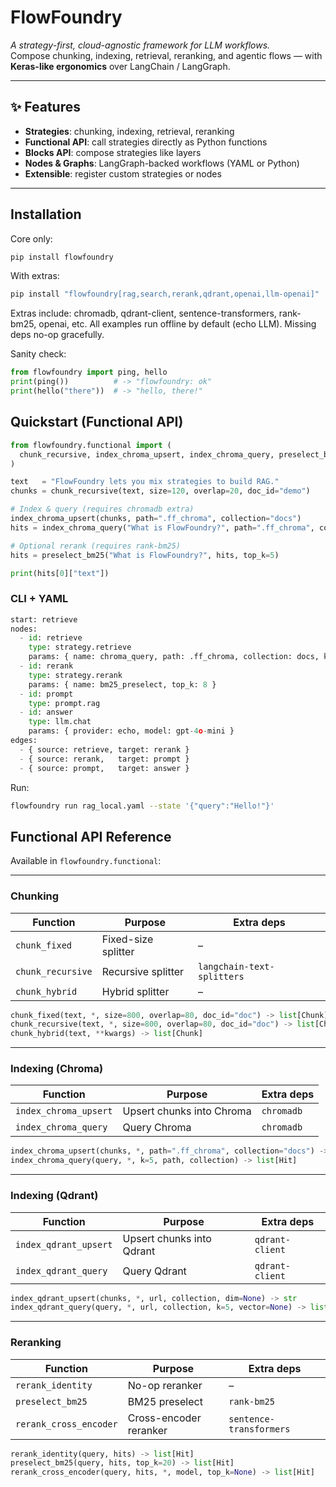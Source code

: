 # FlowFoundry

*A strategy-first, cloud-agnostic framework for LLM workflows.*  
Compose chunking, indexing, retrieval, reranking, and agentic flows — with **Keras-like ergonomics** over LangChain / LangGraph.

---

## ✨ Features

- **Strategies**: chunking, indexing, retrieval, reranking  
- **Functional API**: call strategies directly as Python functions  
- **Blocks API**: compose strategies like layers  
- **Nodes & Graphs**: LangGraph-backed workflows (YAML or Python)  
- **Extensible**: register custom strategies or nodes  

---

## Installation

Core only:

```bash
pip install flowfoundry
```

With extras:
```bash
pip install "flowfoundry[rag,search,rerank,qdrant,openai,llm-openai]"
```

Extras include: chromadb, qdrant-client, sentence-transformers, rank-bm25, openai, etc.
All examples run offline by default (echo LLM). Missing deps no-op gracefully.

Sanity check:
```python
from flowfoundry import ping, hello
print(ping())          # -> "flowfoundry: ok"
print(hello("there"))  # -> "hello, there!"
```

## Quickstart (Functional API)

```python
from flowfoundry.functional import (
  chunk_recursive, index_chroma_upsert, index_chroma_query, preselect_bm25
)

text   = "FlowFoundry lets you mix strategies to build RAG."
chunks = chunk_recursive(text, size=120, overlap=20, doc_id="demo")

# Index & query (requires chromadb extra)
index_chroma_upsert(chunks, path=".ff_chroma", collection="docs")
hits = index_chroma_query("What is FlowFoundry?", path=".ff_chroma", collection="docs", k=8)

# Optional rerank (requires rank-bm25)
hits = preselect_bm25("What is FlowFoundry?", hits, top_k=5)

print(hits[0]["text"])
```

### CLI + YAML

```python
start: retrieve
nodes:
  - id: retrieve
    type: strategy.retrieve
    params: { name: chroma_query, path: .ff_chroma, collection: docs, k: 8 }
  - id: rerank
    type: strategy.rerank
    params: { name: bm25_preselect, top_k: 8 }
  - id: prompt
    type: prompt.rag
  - id: answer
    type: llm.chat
    params: { provider: echo, model: gpt-4o-mini }
edges:
  - { source: retrieve, target: rerank }
  - { source: rerank,   target: prompt }
  - { source: prompt,   target: answer }
```

Run:
```bash
flowfoundry run rag_local.yaml --state '{"query":"Hello!"}'
```

## Functional API Reference

Available in `flowfoundry.functional`:

---

### Chunking

| Function          | Purpose              | Extra deps |
|-------------------|----------------------|------------|
| `chunk_fixed`     | Fixed-size splitter  | –          |
| `chunk_recursive` | Recursive splitter   | `langchain-text-splitters` |
| `chunk_hybrid`    | Hybrid splitter      | –          |

```python
chunk_fixed(text, *, size=800, overlap=80, doc_id="doc") -> list[Chunk]
chunk_recursive(text, *, size=800, overlap=80, doc_id="doc") -> list[Chunk]
chunk_hybrid(text, **kwargs) -> list[Chunk]
```

---

### Indexing (Chroma)

| Function              | Purpose              | Extra deps |
|-----------------------|----------------------|------------|
| `index_chroma_upsert` | Upsert chunks into Chroma  |`chromadb` |
| `index_chroma_query`  | Query Chroma   | `chromadb` |

```python
index_chroma_upsert(chunks, *, path=".ff_chroma", collection="docs") -> str
index_chroma_query(query, *, k=5, path, collection) -> list[Hit]
```
---

### Indexing (Qdrant)

| Function              | Purpose              | Extra deps |
|-----------------------|----------------------|------------|
| `index_qdrant_upsert` | Upsert chunks into Qdrant  | `qdrant-client` |
| `index_qdrant_query`  | Query Qdrant   | `qdrant-client` |

```python
index_qdrant_upsert(chunks, *, url, collection, dim=None) -> str
index_qdrant_query(query, *, url, collection, k=5, vector=None) -> list[Hit]
```
---

### Reranking

| Function          | Purpose              | Extra deps |
|-------------------|----------------------|------------|
| `rerank_identity`     | No-op reranker  | –          |
| `preselect_bm25` | BM25 preselect   | `rank-bm25` |
| `rerank_cross_encoder`    | Cross-encoder reranker      |`sentence-transformers` |

```python
rerank_identity(query, hits) -> list[Hit]
preselect_bm25(query, hits, top_k=20) -> list[Hit]
rerank_cross_encoder(query, hits, *, model, top_k=None) -> list[Hit]
```